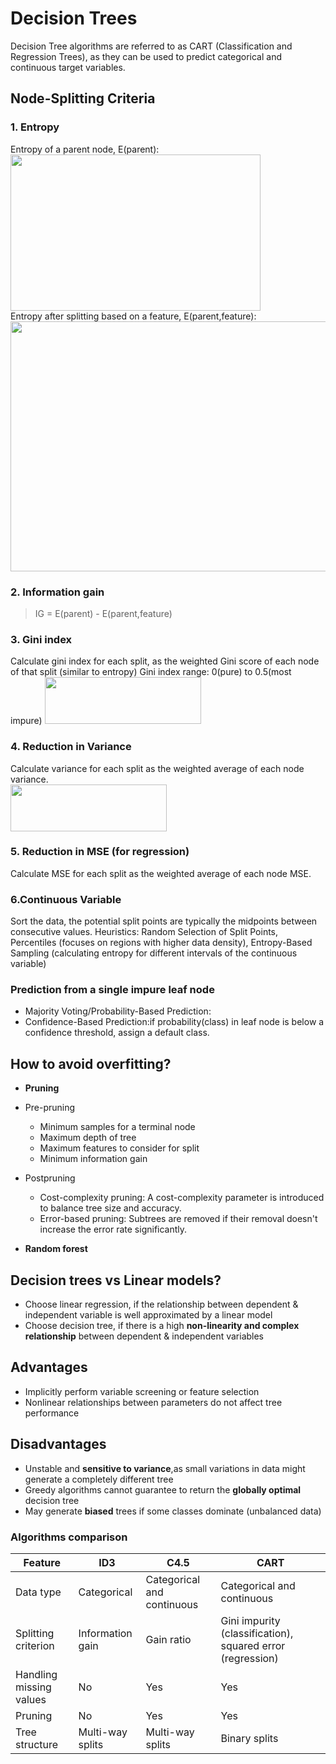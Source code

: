 # Decision Trees
Decision Tree algorithms are referred to as CART (Classification and Regression Trees), as they can be used to predict categorical and continuous target variables.

## Node-Splitting Criteria
### 1. Entropy
Entropy of a parent node, E(parent):   
<img src="https://miro.medium.com/max/446/0*BdgOokoatW17zEK7.png" width="400" height="250">  
Entropy after splitting based on a feature, E(parent,feature):     
<img src="https://miro.medium.com/max/491/0*d-tAV4Ci2D2mzhrg.png" width="600" height="400">  
### 2. Information gain
> IG =   E(parent) - E(parent,feature)

### 3. Gini index
Calculate gini index for each split, as the weighted Gini score of each node of that split (similar to entropy) 
Gini index range: 0(pure) to 0.5(most impure)
<img src="https://miro.medium.com/max/417/1*QF-JeWpQQ86xhRhseHGecg.png" width="250" height="75">

### 4. Reduction in Variance  
Calculate variance for each split as the weighted average of each node variance.  
<img src="https://miro.medium.com/max/300/0*cTpeBgM-byR-rWx_.png" width="250" height="75"> 

### 5. Reduction in MSE (for regression)  
Calculate MSE for each split as the weighted average of each node MSE.

### 6.Continuous Variable
Sort the data, the potential split points are typically the midpoints between consecutive values.
Heuristics: Random Selection of Split Points, Percentiles (focuses on regions with higher data density), Entropy-Based Sampling (calculating entropy for different intervals of the continuous variable)

### Prediction from a single impure leaf node
* Majority Voting/Probability-Based Prediction:
* Confidence-Based Prediction:if probability(class) in leaf node is below a confidence threshold, assign a default class.

## How to avoid overfitting?
* **Pruning**
* Pre-pruning
  * Minimum samples for a terminal node
  * Maximum depth of tree
  * Maximum features to consider for split
  * Minimum information gain
* Postpruning
  * Cost-complexity pruning: A cost-complexity parameter is introduced to balance tree size and accuracy.
  * Error-based pruning: Subtrees are removed if their removal doesn't increase the error rate significantly.
    
* **Random forest**

## Decision trees vs Linear models?
* Choose linear regression, if the relationship between dependent & independent variable is well approximated by a linear model
* Choose decision tree, if there is a high **non-linearity and complex relationship** between dependent & independent variables

## Advantages
* Implicitly perform variable screening or feature selection
* Nonlinear relationships between parameters do not affect tree performance

## Disadvantages
* Unstable and **sensitive to variance**,as small variations in data might generate a completely different tree
* Greedy algorithms cannot guarantee to return the **globally optimal** decision tree
* May generate **biased** trees if some classes dominate (unbalanced data)

### Algorithms comparison
Feature| ID3	| C4.5	| CART|
--|--|--|--
Data type	| Categorical	|Categorical and continuous	|Categorical and continuous
Splitting criterion|	Information gain|	Gain ratio	|Gini impurity (classification), squared error (regression)
Handling missing values	|No	|Yes	|Yes
Pruning	|No	|Yes|	Yes
Tree structure	|Multi-way splits|	Multi-way splits	|Binary splits
